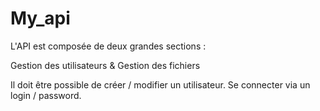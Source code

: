 # My_api

L'API est composée de deux grandes sections :

Gestion des utilisateurs & 
Gestion des fichiers

Il doit être possible de créer / modifier un utilisateur.
Se connecter via un login / password.
